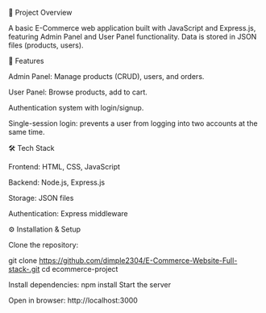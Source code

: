 📌 Project Overview

A basic E-Commerce web application built with JavaScript and Express.js, featuring Admin Panel and User Panel functionality.
Data is stored in JSON files (products, users).

🔑 Features

Admin Panel: Manage products (CRUD), users, and orders.

User Panel: Browse products, add to cart.

Authentication system with login/signup.

Single-session login: prevents a user from logging into two accounts at the same time.

🛠️ Tech Stack

Frontend: HTML, CSS, JavaScript

Backend: Node.js, Express.js

Storage: JSON files

Authentication: Express middleware

⚙️ Installation & Setup

Clone the repository:

git clone https://github.com/dimple2304/E-Commerce-Website-Full-stack-.git
cd ecommerce-project


Install dependencies:
npm install
Start the server

Open in browser:
http://localhost:3000
